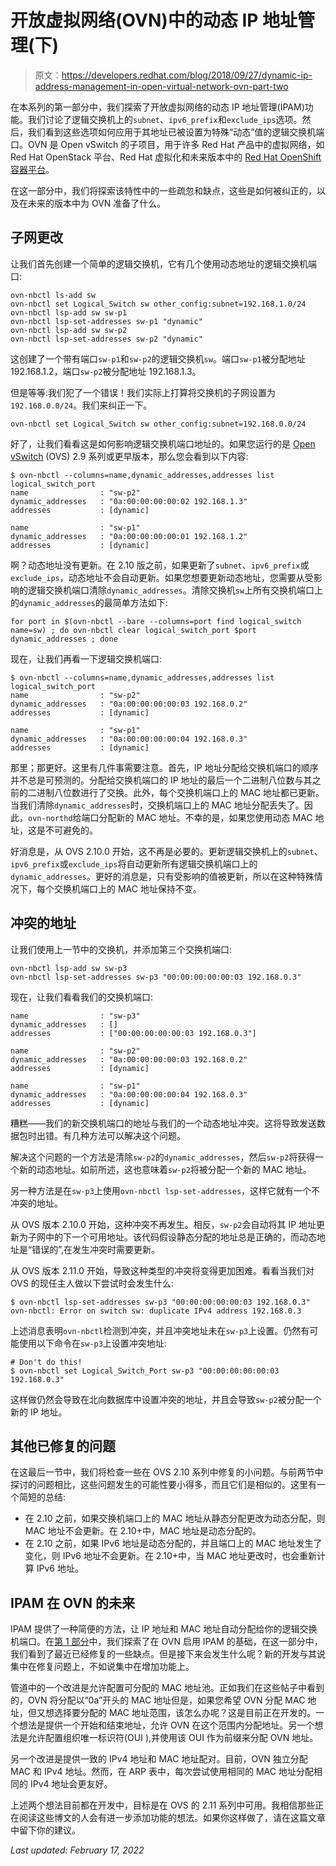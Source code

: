 # 开放虚拟网络(OVN)中的动态 IP 地址管理(下)

> 原文：<https://developers.redhat.com/blog/2018/09/27/dynamic-ip-address-management-in-open-virtual-network-ovn-part-two>

在本系列的第一部分中，我们探索了开放虚拟网络的动态 IP 地址管理(IPAM)功能。我们讨论了逻辑交换机上的`subnet`、`ipv6_prefix`和`exclude_ips`选项。然后，我们看到这些选项如何应用于其地址已被设置为特殊“动态”值的逻辑交换机端口。OVN 是 Open vSwitch 的子项目，用于许多 Red Hat 产品中的虚拟网络，如 Red Hat OpenStack 平台、Red Hat 虚拟化和未来版本中的 [Red Hat OpenShift 容器平台](https://developers.redhat.com/products/openshift/overview/)。

在这一部分中，我们将探索该特性中的一些疏忽和缺点，这些是如何被纠正的，以及在未来的版本中为 OVN 准备了什么。

## 子网更改

让我们首先创建一个简单的逻辑交换机，它有几个使用动态地址的逻辑交换机端口:

```
ovn-nbctl ls-add sw
ovn-nbctl set Logical_Switch sw other_config:subnet=192.168.1.0/24
ovn-nbctl lsp-add sw sw-p1
ovn-nbctl lsp-set-addresses sw-p1 "dynamic"
ovn-nbctl lsp-add sw sw-p2
ovn-nbctl lsp-set-addresses sw-p2 "dynamic"

```

这创建了一个带有端口`sw-p1`和`sw-p2`的逻辑交换机`sw`。端口`sw-p1`被分配地址 192.168.1.2，端口`sw-p2`被分配地址 192.168.1.3。

但是等等:我们犯了一个错误！我们实际上打算将交换机的子网设置为`192.168.0.0/24`。我们来纠正一下。

```
ovn-nbctl set Logical_Switch sw other_config:subnet=192.168.0.0/24

```

好了，让我们看看这是如何影响逻辑交换机端口地址的。如果您运行的是 [Open vSwitch](http://www.openvswitch.org/) (OVS) 2.9 系列或更早版本，那么您会看到以下内容:

```
$ ovn-nbctl --columns=name,dynamic_addresses,addresses list logical_switch_port
name                : "sw-p2"
dynamic_addresses   : "0a:00:00:00:00:02 192.168.1.3"
addresses           : [dynamic]

name                : "sw-p1"
dynamic_addresses   : "0a:00:00:00:00:01 192.168.1.2"
addresses           : [dynamic]

```

啊？动态地址没有更新。在 2.10 版之前，如果更新了`subnet`、`ipv6_prefix`或`exclude_ips`，动态地址不会自动更新。如果您想要更新动态地址，您需要从受影响的逻辑交换机端口清除`dynamic_addresses`。清除交换机`sw`上所有交换机端口上的`dynamic_addresses`的最简单方法如下:

```
for port in $(ovn-nbctl --bare --columns=port find logical_switch name=sw) ; do ovn-nbctl clear logical_switch_port $port dynamic_addresses ; done

```

现在，让我们再看一下逻辑交换机端口:

```
$ ovn-nbctl --columns=name,dynamic_addresses,addresses list logical_switch_port
name                : "sw-p2"
dynamic_addresses   : "0a:00:00:00:00:03 192.168.0.2"
addresses           : [dynamic]

name                : "sw-p1"
dynamic_addresses   : "0a:00:00:00:00:04 192.168.0.3"
addresses           : [dynamic]

```

那里；那更好。这里有几件事需要注意。首先，IP 地址分配给交换机端口的顺序并不总是可预测的。分配给交换机端口的 IP 地址的最后一个二进制八位数与其之前的二进制八位数进行了交换。此外，每个交换机端口上的 MAC 地址都已更新。当我们清除`dynamic_addresses`时，交换机端口上的 MAC 地址分配丢失了。因此，`ovn-northd`给端口分配新的 MAC 地址。不幸的是，如果您使用动态 MAC 地址，这是不可避免的。

好消息是，从 OVS 2.10.0 开始，这不再是必要的。更新逻辑交换机上的`subnet`、`ipv6_prefix`或`exclude_ips`将自动更新所有逻辑交换机端口上的`dynamic_addresses`。更好的消息是，只有受影响的值被更新，所以在这种特殊情况下，每个交换机端口上的 MAC 地址保持不变。

## 冲突的地址

让我们使用上一节中的交换机，并添加第三个交换机端口:

```
ovn-nbctl lsp-add sw sw-p3
ovn-nbctl lsp-set-addresses sw-p3 "00:00:00:00:00:03 192.168.0.3"

```

现在，让我们看看我们的交换机端口:

```
name                : "sw-p3"
dynamic_addresses   : []
addresses           : ["00:00:00:00:00:03 192.168.0.3"]

name                : "sw-p2"
dynamic_addresses   : "0a:00:00:00:00:03 192.168.0.2"
addresses           : [dynamic]

name                : "sw-p1"
dynamic_addresses   : "0a:00:00:00:00:04 192.168.0.3"
addresses           : [dynamic]

```

糟糕——我们的新交换机端口的地址与我们的一个动态地址冲突。这将导致发送数据包时出错。有几种方法可以解决这个问题。

解决这个问题的一个方法是清除`sw-p2`的`dynamic_addresses`，然后`sw-p2`将获得一个新的动态地址。如前所述，这也意味着`sw-p2`将被分配一个新的 MAC 地址。

另一种方法是在`sw-p3`上使用`ovn-nbctl lsp-set-addresses`，这样它就有一个不冲突的地址。

从 OVS 版本 2.10.0 开始，这种冲突不再发生。相反，`sw-p2`会自动将其 IP 地址更新为子网中的下一个可用地址。该代码假设静态分配的地址总是正确的，而动态地址是“错误的”,在发生冲突时需要更新。

从 OVS 版本 2.11.0 开始，导致这种类型的冲突将变得更加困难。看看当我们对 OVS 的现任主人做以下尝试时会发生什么:

```
$ ovn-nbctl lsp-set-addresses sw-p3 "00:00:00:00:00:03 192.168.0.3"
ovn-nbctl: Error on switch sw: duplicate IPv4 address 192.168.0.3

```

上述消息表明`ovn-nbctl`检测到冲突，并且冲突地址未在`sw-p3`上设置。仍然有可能使用以下命令在`sw-p3`上设置冲突地址:

```
# Don't do this!
$ ovn-nbctl set Logical_Switch_Port sw-p3 "00:00:00:00:00:03 192.168.0.3"

```

这样做仍然会导致在北向数据库中设置冲突的地址，并且会导致`sw-p2`被分配一个新的 IP 地址。

## 其他已修复的问题

在这最后一节中，我们将检查一些在 OVS 2.10 系列中修复的小问题。与前两节中探讨的问题相比，这些问题发生的可能性要小得多，而且它们是相似的。这里有一个简短的总结:

*   在 2.10 之前，如果交换机端口上的 MAC 地址从静态分配更改为动态分配，则 MAC 地址不会更新。在 2.10+中，MAC 地址是动态分配的。
*   在 2.10 之前，如果 IPv6 地址是动态分配的，并且端口上的 MAC 地址发生了变化，则 IPv6 地址不会更新。在 2.10+中，当 MAC 地址更改时，也会重新计算 IPv6 地址。

## IPAM 在 OVN 的未来

IPAM 提供了一种简便的方法，让 IP 地址和 MAC 地址自动分配给你的逻辑交换机端口。在[第 1 部分](https://developers.redhat.com/blog/2018/09/03/ovn-dynamic-ip-address-management/)中，我们探索了在 OVN 启用 IPAM 的基础，在这一部分中，我们看到了最近已经修复的一些缺点。但是接下来会发生什么呢？新的开发与其说集中在修复问题上，不如说集中在增加功能上。

管道中的一个改进是允许配置可分配的 MAC 地址池。正如我们在这些帖子中看到的，OVN 将分配以“0a”开头的 MAC 地址但是，如果您希望 OVN 分配 MAC 地址，但又想选择要分配的 MAC 地址范围，该怎么办呢？这是目前正在开发的。一个想法是提供一个开始和结束地址，允许 OVN 在这个范围内分配地址。另一个想法是允许配置组织唯一标识符(OUI ),并使用该 OUI 作为前缀来分配 OVN 地址。

另一个改进是提供一致的 IPv4 地址和 MAC 地址配对。目前，OVN 独立分配 MAC 和 IPv4 地址。然而，在 ARP 表中，每次尝试使用相同的 MAC 地址分配相同的 IPv4 地址会更友好。

上述两个想法目前都在开发中，目标是在 OVS 的 2.11 系列中可用。我相信那些正在阅读这些博文的人会有进一步添加功能的想法。如果你这样做了，请在这篇文章中留下你的建议。

*Last updated: February 17, 2022*